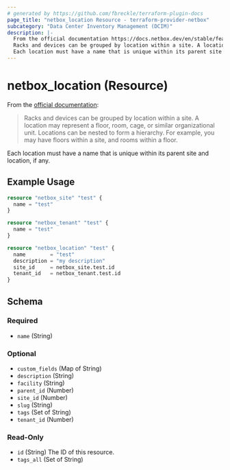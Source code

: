 ```yaml
---
# generated by https://github.com/fbreckle/terraform-plugin-docs
page_title: "netbox_location Resource - terraform-provider-netbox"
subcategory: "Data Center Inventory Management (DCIM)"
description: |-
  From the official documentation https://docs.netbox.dev/en/stable/features/sites-and-racks/#locations:
  Racks and devices can be grouped by location within a site. A location may represent a floor, room, cage, or similar organizational unit. Locations can be nested to form a hierarchy. For example, you may have floors within a site, and rooms within a floor.
  Each location must have a name that is unique within its parent site and location, if any.
---
```


# netbox_location (Resource)

From the [official documentation](https://docs.netbox.dev/en/stable/features/sites-and-racks/#locations):

> Racks and devices can be grouped by location within a site. A location may represent a floor, room, cage, or similar organizational unit. Locations can be nested to form a hierarchy. For example, you may have floors within a site, and rooms within a floor.

Each location must have a name that is unique within its parent site and location, if any.

## Example Usage

```terraform
resource "netbox_site" "test" {
  name = "test"
}

resource "netbox_tenant" "test" {
  name = "test"
}

resource "netbox_location" "test" {
  name        = "test"
  description = "my description"
  site_id     = netbox_site.test.id
  tenant_id   = netbox_tenant.test.id
}
```

<!-- schema generated by tfplugindocs -->
## Schema

### Required

- `name` (String)

### Optional

- `custom_fields` (Map of String)
- `description` (String)
- `facility` (String)
- `parent_id` (Number)
- `site_id` (Number)
- `slug` (String)
- `tags` (Set of String)
- `tenant_id` (Number)

### Read-Only

- `id` (String) The ID of this resource.
- `tags_all` (Set of String)


